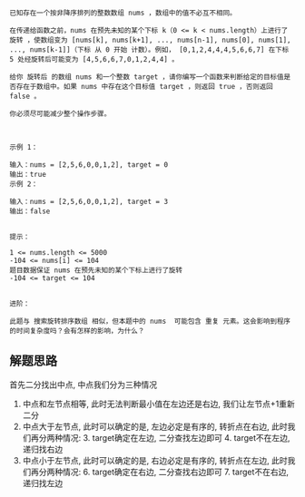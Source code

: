 ```azure
已知存在一个按非降序排列的整数数组 nums ，数组中的值不必互不相同。

在传递给函数之前，nums 在预先未知的某个下标 k（0 <= k < nums.length）上进行了 旋转 ，使数组变为 [nums[k], nums[k+1], ..., nums[n-1], nums[0], nums[1], ..., nums[k-1]]（下标 从 0 开始 计数）。例如， [0,1,2,4,4,4,5,6,6,7] 在下标 5 处经旋转后可能变为 [4,5,6,6,7,0,1,2,4,4] 。

给你 旋转后 的数组 nums 和一个整数 target ，请你编写一个函数来判断给定的目标值是否存在于数组中。如果 nums 中存在这个目标值 target ，则返回 true ，否则返回 false 。

你必须尽可能减少整个操作步骤。

 

示例 1：

输入：nums = [2,5,6,0,0,1,2], target = 0
输出：true
示例 2：

输入：nums = [2,5,6,0,0,1,2], target = 3
输出：false
 

提示：

1 <= nums.length <= 5000
-104 <= nums[i] <= 104
题目数据保证 nums 在预先未知的某个下标上进行了旋转
-104 <= target <= 104
 

进阶：

此题与 搜索旋转排序数组 相似，但本题中的 nums  可能包含 重复 元素。这会影响到程序的时间复杂度吗？会有怎样的影响，为什么？

```
## 解题思路

首先二分找出中点, 中点我们分为三种情况
1. 中点和左节点相等, 此时无法判断最小值在左边还是右边, 我们让左节点+1重新二分
2. 中点大于左节点, 此时可以确定的是, 左边必定是有序的, 转折点在右边, 此时我们再分两种情况:
   3. target确定在左边, 二分查找左边即可
   4. target不在左边, 递归找右边
5. 中点小于左节点, 此时可以确定的是, 右边必定是有序的, 转折点在左边, 此时我们再分两种情况:
   6. target确定在右边, 二分查找右边即可
   7. target不在右边, 递归找左边
